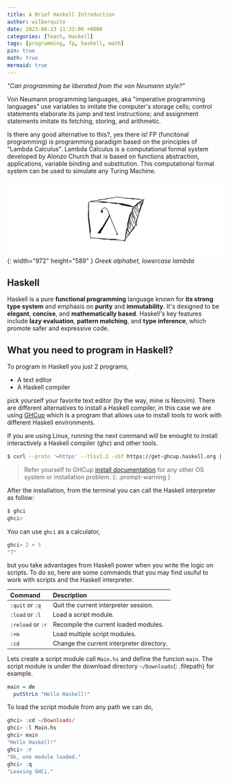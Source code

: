 ```yaml
---
title: A Brief Haskell Introduction
author: wilberquito
date: 2023-08-23 11:33:00 +0800
categories: [Teach, Haskell]
tags: [programming, fp, haskell, math]
pin: true
math: true
mermaid: true
---
```


*"Can programming be liberated from the von Neumann style?"*

Von Neumann programming languages, aka "imperative programming languages" use
variables to imitate the computer's storage cells; control statements elaborate
its jump and test instructions; and assignment statements imitate its fetching,
storing, and arithmetic.

Is there any good alternative to this?, yes there is! FP (funcitonal
programming) is programming paradigm based on the principles of "Lambda
Calculus". Lambda Calculus is a computational formal system developed by Alonzo
Church that is based on functions abstraction, applications, variable binding
and substitution. This computational formal system  can be used to simulate any
Turing Machine.

![Desktop View](/assets/img/2023-08-23-a-brief-haskell-introduction/lambda.png){: width="972" height="589" }
_Greek alphabet, lowercase lambda_

## Haskell

Haskell is a pure **functional programming** language known for **its
strong type system** and emphasis on **purity** and **immutability**. It's designed
to be **elegant**, **concise**, and **mathematically based**. Haskell's key features
include **lazy evaluation**, **pattern matching**, and **type inference**, which
promote safer and expressive code.

## What you need to program in Haskell?

To program in Haskell you just 2 programs,

- A text editor
- A Haskell compiler

pick yourself your favorite text editor (by the way, mine is Neovim). There are
different alternatives to install a Haskell compiler, in this case we are using
[GHCup](https://www.haskell.org/ghcup/) which is a program that allows use to
install tools to work with different Haskell environments.

If you are using Linux, running the next command will be enought to install
interactively a Haskell compiler (ghc) and other tools.

```bash
$ curl --proto '=https' --tlsv1.2 -sSf https://get-ghcup.haskell.org | sh
```

> Refer yourself to GHCup
> [install documentation](https://www.haskell.org/ghcup/install/) for any other
> OS system or installation problem.
{: .prompt-warning }

After the installation, from the terminal you can call the Haskell interpreter as follow:

```bash
$ ghci
ghci>
```

You can use `ghci` as a calculator,

```haskell
ghci> 2 + 5
"7"
```

but you take advantages from Haskell power when you write the logic on scripts.
To do so, here are some commands that you may find usuful to work with scripts
and the Haskell interpreter.

| Command                      | Description      |
|:-----------------------------|:-----------------|
| `:quit` or `:q`              | Quit the current interpreter session.    |
| `:load` or `:l`              | Load a script module.                    |
| `:reload` or `:r`            | Recompile the current loaded modules.    |
| `:+m`                        | Load multiple script modules.            |
| `:cd`                        | Change the current interpreter directory.|

Lets create a script module call `Main.hs` and define the funcion `main`. The
script module is under the download directory `~/Downloads`{: .filepath} for
example.

```haskell
main = do
  putStrLn "Hello Haskell!"
```

To load the script module from any path we can do,

```haskell
ghci> :cd ~/Downloads/
ghci> :l Main.hs
ghci> main
"Hello Haskell!"
ghci> :r
"Ok, one module loaded."
ghci> :q
"Leaving GHCi."
```
